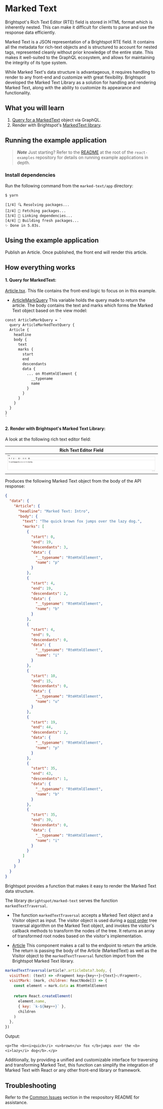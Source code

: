 # Marked Text

Brightspot's Rich Text Editor (RTE) field is stored in HTML format which is inherently nested. This can make it difficult for clients to parse and use the response data efficiently.

Marked Text is a JSON representation of a Brightspot RTE field. It contains all the metadata for rich-text objects and is structured to account for nested tags, represented cleanly without prior knowledge of the entire state. This makes it well-suited to the GraphQL ecosystem, and allows for maintaining the integrity of its type system.

While Marked Text's data structure is advantageous, it requires handling to render to any front-end and customize with great flexibility. Brightspot developed the Marked Text Library as a solution for handling and rendering Marked Text, along with the ability to customize its appearance and functionality.

## What you will learn

1. [Query for a MarkedText](#1-query-for-markedtext) object via GraphQL.
2. Render with Brightspot's [MarkedText library](#2-render-with-brightspots-marked-text-library).

## Running the example application

> **_Note_** Just starting? Refer to the [README](/README.md) at the root of the `react-examples` repository for details on running example applications in depth.

### Install dependencies

Run the following command from the `marked-text/app` directory:

```sh
$ yarn
```

```
[1/4] 🔍 Resolving packages...
[2/4] 🚚 Fetching packages...
[3/4] 🔗 Linking dependencies...
[4/4] 🔨 Building fresh packages...
✨ Done in 5.03s.
```

## Using the example application

Publish an Article. Once published, the front end will render this article.

## How everything works

#### 1. Query for MarkedText:

[Article.tsx](app/src/components/Article.tsx). This file contains the front-end logic to focus on in this example.

- [ArticleMarkQuery](app/src/components/Article.tsx#L17) This variable holds the query made to return the article. The body contains the text and marks which forms the Marked Text object based on the view model:

```
const ArticleMarkQuery = `
  query ArticleMarkedTextQuery {
  Article {
    headline
    body {
      text
      marks {
        start
        end
        descendants
        data {
          ... on RteHtmlElement {
            __typename
            name
          }
        }
      }
    }
  }
}
`
```

#### 2. Render with Brightspot's Marked Text Library:

A look at the following rich text editor field:

| Rich Text Editor Field                                                   |
| ------------------------------------------------------------------------ |
| <img alt="Rich Text Editor Field" src="images/rich-text-screenshot.png"> |

Produces the following Marked Text object from the body of the API response:

```json
{
  "data": {
    "Article": {
      "headline": "Marked Text: Intro",
      "body": {
        "text": "The quick brown fox jumps over the lazy dog.",
        "marks": [
          {
            "start": 0,
            "end": 19,
            "descendants": 3,
            "data": {
              "__typename": "RteHtmlElement",
              "name": "p"
            }
          },
          {
            "start": 4,
            "end": 19,
            "descendants": 2,
            "data": {
              "__typename": "RteHtmlElement",
              "name": "b"
            }
          },
          {
            "start": 4,
            "end": 9,
            "descendants": 0,
            "data": {
              "__typename": "RteHtmlElement",
              "name": "i"
            }
          },
          {
            "start": 10,
            "end": 15,
            "descendants": 0,
            "data": {
              "__typename": "RteHtmlElement",
              "name": "u"
            }
          },
          {
            "start": 19,
            "end": 44,
            "descendants": 2,
            "data": {
              "__typename": "RteHtmlElement",
              "name": "p"
            }
          },
          {
            "start": 35,
            "end": 43,
            "descendants": 1,
            "data": {
              "__typename": "RteHtmlElement",
              "name": "b"
            }
          },
          {
            "start": 35,
            "end": 39,
            "descendants": 0,
            "data": {
              "__typename": "RteHtmlElement",
              "name": "i"
            }
          }
        ]
      }
    }
  }
}
```

Brightspot provides a function that makes it easy to render the Marked Text data structure.

The library `@brightspot/marked-text` serves the function `markedTextTraversal`.

- The function `markedTextTraversal` accepts a Marked Text object and a Visitor object as input. The visitor object is used during a [post order](https://www.geeksforgeeks.org/iterative-postorder-traversal) tree traversal algorithm on the Marked Text object, and invokes the visitor's callback methods to transform the nodes of the tree. It returns an array of transformed root nodes based on the visitor's implementation.

- [Article](app/src/components/Article.tsx#L73) This component makes a call to the endpoint to return the article. The return is passing the body of the Article (MarkedText) as well as the Visitor object to the `markedTextTraversal` function import from the Brightspot Marked Text library.

```js
markedTextTraversal(article?.articleData?.body, {
  visitText: (text) => <Fragment key={key++}>{text}</Fragment>,
  visitMark: (mark, children: ReactNode[]) => {
    const element = mark.data as RteHtmlElement

    return React.createElement(
      element.name,
      { key: `k-${key++}` },
      children
    )
  },
})
```

Output:

```
<p>The <b><i>quick</i> <u>brown</u> fox </b>jumps over the <b><i>lazy</i> dog</b>.</p>
```

Additionally, by providing a unified and customizable interface for traversing and transforming Marked Text, this function can simplify the integration of Marked Text with React or any other front-end library or framework.

## Troubleshooting

Refer to the [Common Issues](/README.md) section in the respository README for assistance.
